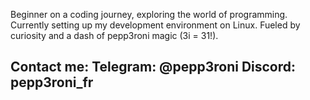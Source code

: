 Beginner on a coding journey, exploring the world of programming. 
Currently setting up my development environment on Linux. 
Fueled by curiosity and a dash of pepp3roni magic (3i = 31!).
 
Contact me:
Telegram: @pepp3roni
Discord: pepp3roni_fr
-------------------- 
  
 
